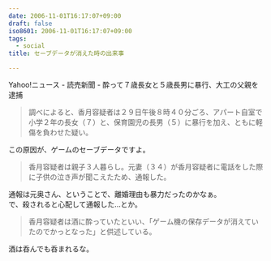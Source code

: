 ```yaml
---
date: 2006-11-01T16:17:07+09:00
draft: false
iso8601: 2006-11-01T16:17:07+09:00
tags:
  - social
title: セーブデータが消えた時の出来事

---
```


<div class="entry-body">
  <p>Yahoo!ニュース - 読売新聞 - 酔って７歳長女と５歳長男に暴行、大工の父親を逮捕</p>

  <blockquote>調べによると、香月容疑者は２９日午後８時４０分ごろ、アパート自室で小学２年の長女（７）と、保育園児の長男（５）に暴行を加え、ともに軽傷を負わせた疑い。</blockquote>

  <p>この原因が、ゲームのセーブデータですよ。<br /></p>

  <blockquote>香月容疑者は親子３人暮らし。元妻（３４）が香月容疑者に電話をした際に子供の泣き声が聞こえたため、通報した。</blockquote>

  <p>通報は元奥さん、ということで、離婚理由も暴力だったのかなぁ。<br />
    で、殺されると心配して通報した…とか。</p>

  <blockquote>香月容疑者は酒に酔っていたといい、「ゲーム機の保存データが消えていたのでかっとなった」と供述している。</blockquote>

  <p>酒は呑んでも呑まれるな。<br /></p>
</div>
